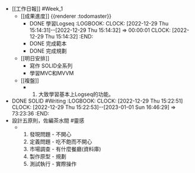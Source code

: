 - [[工作日報]] #Week_1
	- [[成果進度]] {{renderer :todomaster}}
		- DONE 學習Logseq
		  :LOGBOOK:
		  CLOCK: [2022-12-29 Thu 15:14:31]--[2022-12-29 Thu 15:14:32] =>  00:00:01
		  CLOCK: [2022-12-29 Thu 15:14:32]
		  :END:
		- DONE  完成範本
		- DONE 完成規劃
	- [[明日安排]]
		- 寫作 SOLID全系列
		- 學習MVC和MVVM
	- [[複盤]]
		- 1. 大致學習基本上Logseq的功能。
- DONE SOLID #Writing
  :LOGBOOK:
  CLOCK: [2022-12-29 Thu 15:22:51]
  CLOCK: [2022-12-29 Thu 15:22:53]--[2023-01-01 Sun 16:46:29] =>  73:23:36
  :END:
- 設計五原則，佐編茶水間 #靈感
	- 1.  發現問題 - 不開心
	  2.  定義問題 - 吃不飽而不開心
	  3.  市場調查 - 有什麼餐廳(資料庫)
	  4.  製作原型 - 規劃
	  5.  測試執行 - 實際操作